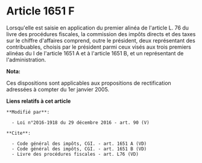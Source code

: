 # Article 1651 F

Lorsqu'elle est saisie en application du premier alinéa de l'article L. 76 du livre des procédures fiscales, la commission
des impôts directs et des taxes sur le chiffre d'affaires comprend, outre le président, deux représentant des contribuables,
choisis par le président parmi ceux visés aux trois premiers alinéas du I de l'article 1651 A et à l'article 1651 B, et un
représentant de l'administration.

**Nota:**

Ces dispositions sont applicables aux propositions de rectification adressées à compter du 1er janvier 2005.

**Liens relatifs à cet article**

	**Modifié par**:

	  - Loi n°2016-1918 du 29 décembre 2016 - art. 90 (V)

	**Cite**:

	  - Code général des impôts, CGI. - art. 1651 A (VD)
	  - Code général des impôts, CGI. - art. 1651 B (VD)
	  - Livre des procédures fiscales - art. L76 (VD)
